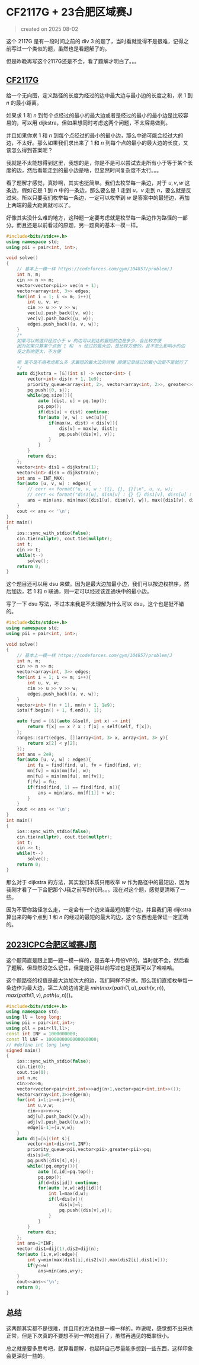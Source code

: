 # CF2117G + 23合肥区域赛J

> created on 2025 08-02

这个 2117G 是有一段时间之前的 div 3 的题了，当时看就觉得不是很难，记得之前写过一个类似的题，虽然也是看题解了的。

但是昨晚再写这个2117G还是不会，看了题解才明白了。。。

## [CF2117G](https://codeforces.com/contest/2117/problem/G)

给一个无向图，定义路径的长度为经过的边中最大边与最小边的长度之和，求 $1$ 到 $n$ 的最小距离。

如果求 $1$ 和 $n$ 到每个点经过的最小的最大边或者是经过的最小的最小边是比较容易的，可以用 dijkstra，但如果想同时考虑这两个问题，不太容易做到。

并且如果你求 $1$ 和 $n$ 到每个点经过的最小的最小边，那么中途可能会经过大的边，不太好。那么如果我们求出来了 $1$ 和 $n$ 到每个点的最小的最大边的长度，又该怎么得到答案呢？

我就是不太能想得到这里，我想的是，你是不是可以尝试去走所有小于等于某个长度的边，然后看能走到的最小边是啥，但显然时间复杂度不太行。。。

看了题解才感觉，真妙啊，其实也挺简单。我们去枚举每一条边，对于 $u, v, w$ 这条边，假如它是 $1$ 到 $n$ 中的一条边，那么要么是 $1$ 走到 $u$，$v$ 走到 $n$，要么就是反过来。所以只要我们枚举每一条边，一定可以枚举到 $w$ 是答案中的最短边，再加上两端的最大距离就可以了。

好像其实没什么难的地方，这种题一定要考虑就是枚举每一条边作为路径的一部分。而且还是以前看过的原题，另一题真的基本一模一样。

```cpp
#include<bits/stdc++.h>
using namespace std;
using pii = pair<int, int>;

void solve()
{
    // 基本上一模一样 https://codeforces.com/gym/104857/problem/J
    int n, m;
    cin >> n >> m;
    vector<vector<pii>> vec(n + 1);
    vector<array<int, 3>> edges;
    for(int i = 1; i <= m; i++){
        int u, v, w;
        cin >> u >> v >> w;
        vec[u].push_back({v, w});
        vec[v].push_back({u, w});
        edges.push_back({u, v, w});
    }
    /*
    如果可以知道只经过小于 w 的边可以到达的最短的边是多少，会比较方便
    因为如果只算某个点到 1 和  n 经过的最大边，是比较方便的，且不怎么影响小的边
    反之影响更大，不方便

    呃 是不是不用考虑那么多 求最短的最大边的时候 顺便记录经过的最小边是不是就行了
    */
    auto dijkstra = [&](int s) -> vector<int> {
        vector<int> dis(n + 1, 1e9);
        priority_queue<array<int, 2>, vector<array<int, 2>>, greater<>> pq;
        pq.push({0, s});
        while(pq.size()){
            auto [dist, u] = pq.top();
            pq.pop();
            if(dis[u] < dist) continue;
            for(auto [v, w] : vec[u]){
                if(max(w, dist) < dis[v]){
                    dis[v] = max(w, dist);
                    pq.push({dis[v], v});
                }
            }
        }
        return dis;
    };
    vector<int> dis1 = dijkstra(1);
    vector<int> disn = dijkstra(n);
    int ans = INT_MAX;
    for(auto [u, v, w] : edges){
        // cerr << format("u, v, w : [{}, {}, {}]\n", u, v, w);
        // cerr << format("dis1[u], disn[v] : {} {} dis1[v], disn[u] : {} {}\n", dis1[u], disn[v], dis1[v], disn[u]);
        ans = min(ans, min(max({dis1[u], disn[v], w}), max({dis1[v], disn[u], w})) + w);
    }
    cout << ans << '\n';
}
int main()
{
    ios::sync_with_stdio(false);
    cin.tie(nullptr), cout.tie(nullptr);
    int t;
    cin >> t;
    while(t--)
        solve();
    return 0;
}
```

这个题目还可以用 dsu 来做。因为是最大边加最小边，我们可以按边权排序，然后加边，若 $1$ 和 $n$ 联通，则一定可以经过该连通块中的最小边。

写了一下 dsu 写法，不过本来我是不太理解为什么可以 dsu，这个也是挺不错的。

```cpp
#include<bits/stdc++.h>
using namespace std;
using pii = pair<int, int>;

void solve()
{
    // 基本上一模一样 https://codeforces.com/gym/104857/problem/J
    int n, m;
    cin >> n >> m;
    vector<array<int, 3>> edges;
    for(int i = 1; i <= m; i++){
        int u, v, w;
        cin >> u >> v >> w;
        edges.push_back({u, v, w});
    }
    vector<int> f(n + 1), mn(n + 1, 1e9);
    iota(f.begin() + 1, f.end(), 1);

    auto find = [&](auto &&self, int x) -> int{
        return f[x] == x ? x : f[x] = self(self, f[x]);
    };
    ranges::sort(edges, [](array<int, 3> x, array<int, 3> y){
        return x[2] < y[2];
    });
    int ans = 2e9;
    for(auto [u, v, w] : edges){
        int fu = find(find, u), fv = find(find, v);
        mn[fv] = min(mn[fv], w);
        mn[fu] = min(mn[fu], mn[fv]);
        f[fv] = fu;
        if(find(find, 1) == find(find, n)){
            ans = min(ans, mn[f[1]] + w);
        }
    }
    cout << ans << '\n';
}
int main()
{
    ios::sync_with_stdio(false);
    cin.tie(nullptr), cout.tie(nullptr);
    int t;
    cin >> t;
    while(t--)
        solve();
    return 0;
}
```

那么对于 dijkstra 的方法，其实我们本质只用枚举 $w$ 作为路径中的最短边，因为我刚才看了一下合肥那个J我之前写的代码。。。现在对这个题，感觉更清晰了一些。

因为不管你路径怎么走，一定会有一个边来当最短的那个边，并且我们用 dijkstra 算出来的每个点到 $1$ 和 $n$ 的经过的最短的最大的边，这个东西也是保证一定正确的。

## [2023ICPC合肥区域赛J题](https://codeforces.com/gym/104857/problem/J)

这个题简直是跟上面一题一模一样的，是去年十月份VP的，当时就不会，然后看了题解。但显然没怎么记住，但是能记得以前写过也是还算可以了哈哈哈。

这个题路径的权值是最大边加次大的边，我们同样不好求。那么我们直接枚举每一条边作为最大边，第二大的边肯定是 $min(max(path(1, u), path(v, n)), max(path(1, v), path(u, n)))$。

```cpp
#include<bits/stdc++.h>
using namespace std;
using ll = long long;
using pii = pair<int,int>;
using pll = pair<ll,ll>;
const int INF = 1000000000;
const ll LNF = 1000000000000000000;
// #define int long long
signed main()
{
    ios::sync_with_stdio(false);
    cin.tie(0);
    cout.tie(0);
    int n,m;
    cin>>n>>m;
    vector<vector<pair<int,int>>>adj(n+1,vector<pair<int,int>>());
    vector<array<int,3>>edge(m);
    for(int i=1;i<=m;i++){
        int u,v,w;
        cin>>u>>v>>w;
        adj[u].push_back({v,w});
        adj[v].push_back({u,w});
        edge[i-1]={u,v,w};
    }
    auto dij=[&](int s){
        vector<int>dis(n+1,INF);
        priority_queue<pii,vector<pii>,greater<pii>>pq;
        dis[s]=0;
        pq.push({dis[s],s});
        while(!pq.empty()){
            auto [d,id]=pq.top();
            pq.pop();
            if(d>dis[id]) continue;
            for(auto [v,w]:adj[id]){
                int l=max(d,w);
                if(l<dis[v]){
                    dis[v]=l;
                    pq.push({dis[v],v});
                }
            }
        }
        return dis;
    };
    int ans=2*INF;
    vector dis1=dij(1),dis2=dij(n);
    for(auto [i,v,w]:edge){
        int y=min(max(dis1[i],dis2[v]),max(dis2[i],dis1[v]));
        if(y<=w)
            ans=min(ans,w+y);
    }
    cout<<ans<<'\n';
    return 0;
}
```

## 总结

这两题其实都不是很难，并且用的方法也是一模一样的。咋说呢，感觉想不出来也正常，但是下次真的不要想不到一样的题目了，虽然再遇见的概率很小。

总之就是要多思考吧，就算看题解，也起码自己尽量能多想到一些东西，这样印象会更深刻一些的。